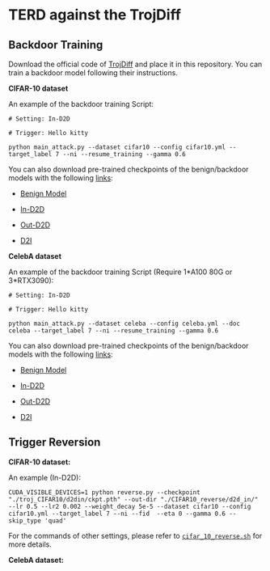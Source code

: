 # TERD against the TrojDiff
## Backdoor Training

Download the official code of [TrojDiff](https://github.com/chenweixin107/TrojDiff) and place it in this repository. You can train a backdoor model following their instructions.

**CIFAR-10 dataset**

An example of the backdoor training Script:
```
# Setting: In-D2D

# Trigger: Hello kitty

python main_attack.py --dataset cifar10 --config cifar10.yml --target_label 7 --ni --resume_training --gamma 0.6
```

You can also download pre-trained checkpoints of the benign/backdoor models with the following [links](https://drive.google.com/drive/folders/1ONiwDKtYDxKkD9VQnwUzgdaMn5Z95nf0?usp=drive_link):

- [Benign Model](https://drive.google.com/file/d/1KsqrrL7gxvxLl1OF5WhpuEcd5sleod57/view?usp=sharing)

- [In-D2D](https://drive.google.com/file/d/1BzJ7lV-H9ygCcqIpWjb4Q5BUyUmnHZJ-/view?usp=drive_link)

- [Out-D2D](https://drive.google.com/file/d/1nu77UPO2tqItn4CZyyhs8WUf_o625a6D/view?usp=sharing)

- [D2I](https://drive.google.com/file/d/1icpC5EQnvabALIvbMCUEKDgw_k5kpaZG/view?usp=sharing)

**CelebA dataset**

An example of the backdoor training Script (Require 1\*A100 80G or 3\*RTX3090):
```
# Setting: In-D2D

# Trigger: Hello kitty

python main_attack.py --dataset celeba --config celeba.yml --doc celeba --target_label 7 --ni --resume_training --gamma 0.6

```

You can also download pre-trained checkpoints of the benign/backdoor models with the following [links]():

- [Benign Model]()

- [In-D2D]()

- [Out-D2D]()

- [D2I]()



## Trigger Reversion

**CIFAR-10 dataset:**

An example (In-D2D):

```
CUDA_VISIBLE_DEVICES=1 python reverse.py --checkpoint "./troj_CIFAR10/d2din/ckpt.pth" --out-dir "./CIFAR10_reverse/d2d_in/" --lr 0.5 --lr2 0.002 --weight_decay 5e-5 --dataset cifar10 --config cifar10.yml --target_label 7 --ni --fid  --eta 0 --gamma 0.6 --skip_type 'quad'
```

For the commands of other settings, please refer to [`cifar_10_reverse.sh`](./cifar_10_reverse.sh) for more details.

**CelebA dataset:**
